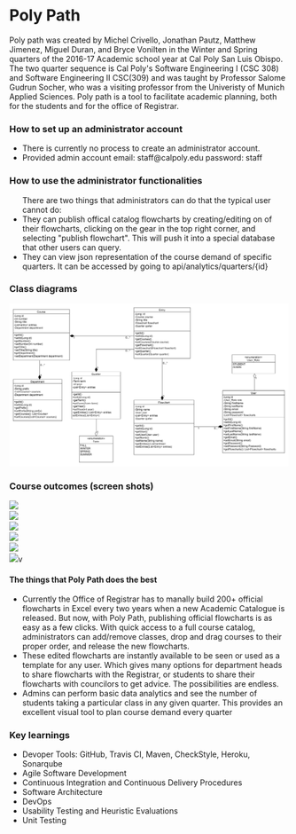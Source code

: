 <h1> Poly Path</h1>
<div>
  <p> 
    Poly path was created by Michel Crivello, Jonathan Pautz, Matthew Jimenez, Miguel Duran, and Bryce Vonilten in the Winter   and Spring quarters of the 2016-17 Academic school year at Cal Poly San Luis Obispo. The two quarter sequence is Cal Poly's   Software Engineering I (CSC 308) and Software Engineering II CSC(309) and was taught by Professor Salome Gudrun Socher, who   was a visiting professor from the Univeristy of Munich Applied Sciences. Poly path is a tool to facilitate academic planning, both for the students and for the office of Registrar. 
  </p>

<div>
  <h3> 
    <strong> How to set up an administrator account</strong>
  </h3>
  <ul>
    <li>
      There is currently no process to create an administrator account.
    </li>
    <li>
      Provided admin account email: staff@calpoly.edu password: staff
    </li>
  </ul>
</div>

<div>
  <h3> 
    <strong>How to use the administrator functionalities</strong>
  </h3>
  
  <ul>
  There are two things that administrators can do that the typical user cannot do:   
         <li> 
         They can publish offical catalog flowcharts by creating/editing on of their flowcharts, clicking on the gear in the           top right corner, and selecting  "publish flowchart". This will push it into a special database that other users can query.
        </li>        
        <li>
          They can view json representation of the course demand of specific quarters. It can be accessed by going to                   api/analytics/quarters/{id} 
        </li>
   </ul>
   
</div>    

<div>
  <h3> 
  <strong>Class diagrams</strong>
  </h3>
   <img src="/docs/ClassDiagram/Updated_Class_Diagram.png">
</div>  

<div>
  <h3> 
    <strong>Course outcomes (screen shots)</strong>
  </h3> 
      <img src="http://github.com/cpe308-309/polypath/blob/master/docs/PolyPathLogIn.PNG"><br>
      <img src="http://github.com/cpe308-309/polypath/blob/master/docs/FlowchartPage.png"><br>
      <img src="http://github.com/cpe308-309/polypath/blob/master/docs/PolyPathSideBar.png"><br>
      <img src="http://github.com/cpe308-309/polypath/blob/master/docs/PolyPathCourseSearch.png"><br>
      <img src="http://github.com/cpe308-309/polypath/blob/master/docs/PolyPathAdminGear.png"><br>
      <img src="http://github.com/cpe308-309/polypath/blob/master/docs/PolyPathAnalytics%20.png">v
</div>

<div>
   <h4>The things that Poly Path does the best</h4>
   <ul>
    <li>
      Currently the Office of Registrar has to manally build 200+ official flowcharts in Excel every two years when a new Academic Catalogue is released. But now, with Poly Path, publishing official flowcharts is as easy as a few clicks. With quick access to a full course catalog, administrators can add/remove classes, drop and drag courses to their proper order, and release the new flowcharts. 
    </li>    
    <li>
    These edited flowcharts are instantly available to be seen or used as a template for any user. Which gives many options for department heads to share flowcharts with the Registrar, or students to share their flowcharts with councilors to get advice. The possibilities are endless. 
    </li>    
    <li>
     Admins can perform basic data analytics and see the number of students taking a particular class in any given quarter. This provides an excellent visual tool to plan course demand every quarter
   </li> 
   </ul>
</div>

<div>
  <h3> 
    <strong>Key learnings</strong>
  </h3>
  
  <ul>
     <li>Devoper Tools: GitHub, Travis CI, Maven, CheckStyle, Heroku, Sonarqube</li>
     <li>Agile Software Development </li>
     <li>Continuous Integration and Continuous Delivery Procedures</li>
     <li>Software Architecture</li>
     <li>DevOps</li>
     <li>Usability Testing and Heuristic Evaluations</li>
      <li>Unit Testing</li>
  </ul>
</div>  
